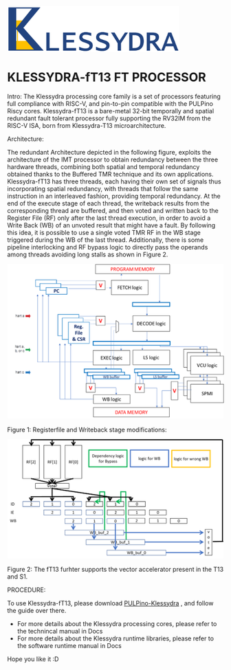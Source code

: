 <img src="/pics/Klessydra_Logo.png" width="400">

# KLESSYDRA-fT13 FT PROCESSOR

Intro: The Klessydra processing core family is a set of processors featuring full compliance with RISC-V, and pin-to-pin compatible with the PULPino Riscy cores. Klessydra-fT13 is a bare-metal 32-bit temporally and spatial redundant fault tolerant processor fully supporting the RV32IM from the RISC-V ISA, born from Klessydra-T13 microarchitecture. 

Architecture:

The redundant Architecture depicted in the following figure, exploits the architecture of the IMT processor to obtain redundancy between the three hardware threads, combining both spatial and temporal redundancy obtained thanks to the Buffered TMR technique and its own applications. Klessydra-fT13 has three threads, each having their own set of signals thus incorporating spatial redundancy, with threads that follow the same instruction in an interleaved fashion, providing temporal redundancy. At the end of the execute stage of each thread, the writeback results from the corresponding thread are buffered, and then voted and written back to the Register File (RF) only after the last thread execution, in order to avoid a Write Back (WB) of an unvoted result that might have a fault. By following this idea, it is possible to use a single voted TMR RF in the WB stage triggered during the WB of the last thread. Additionally, there is some pipeline interlocking and RF bypass logic to directly pass the operands among threads avoiding long stalls as shown in Figure 2.

<p align="center">
<img src="/pics/Klessydra-fT13_microarchitecture.png" width="800">
</p> 

Figure 1:
Registerfile and Writeback stage modifications:

<p align="center">
<img src="/pics/Klessydra-fT13_regfile_wb_modifications.png" width="700">
</p> 
Figure 2:
The fT13 furhter supports the vector accelerator present in the T13 and S1.

PROCEDURE:

To use Klessydra-fT13, please download [PULPino-Klessydra](https://github.com/klessydra/pulpino-klessydra) , and follow the guide over there. 

- For more details about the Klessydra processing cores, please refer to the technincal manual in Docs
- For more details about the Klessydra runtime libraries, please refer to the software runtime manual in Docs

Hope you like it :D




